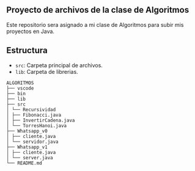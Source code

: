 ## Proyecto de archivos de la clase de Algoritmos

Este repositorio sera asignado a mi clase de Algoritmos para subir mis proyectos en Java.

## Estructura

- `src`: Carpeta principal de archivos.
- `lib`: Carpeta de librerias.

```
ALGORITMOS
├── vscode
├── bin
├── lib
├── src
│ └── Recursividad
│ ├── Fibonacci.java
│ ├── InvertirCadena.java
│ └── TorresHanoi.java
├── Whatsapp_v0
│ ├── cliente.java
│ └── servidor.java
├── Whatsapp_v1
│ ├── cliente.java
│ └── server.java
└── README.md
```
